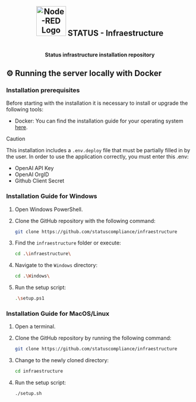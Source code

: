 # <picture>

<div align=center>
  <h2 style="display: inline-block; vertical-align: center;"><img src ="https://www.stackhero.io/assets/src/images/servicesLogos/openGraphVersions/node-red.png?481ffe83" width="80px" alt="Node-RED Logo"></img></picture> STATUS - Infraestructure </h2>
</div>
  <h4 align="center">Status infrastructure installation repository</h4>

## ⚙ Running the server locally with Docker

### Installation prerequisites

Before starting with the installation it is necessary to install or upgrade the following tools:

- Docker: You can find the installation guide for your operating system [here](https://docs.docker.com/get-docker/).

> [!CAUTION]
> This installation includes a `.env.deploy` file that must be partially filled in by the user. In order to use the application correctly, you must enter this .env:
>
> - OpenAI API Key
> - OpenAI OrgID
> - Github Client Secret

### Installation Guide for Windows

1. Open Windows PowerShell.

2. Clone the GitHub repository with the following command:

   ```bash
   git clone https://github.com/statuscompliance/infraestructure
   ```

3. Find the `infraestructure` folder or execute:

   ```bash
   cd .\infraestructure\
   ```

4. Navigate to the `Windows` directory:

   ```bash
   cd .\Windows\
   ```

5. Run the setup script:

   ```bash
   .\setup.ps1
   ```

### Installation Guide for MacOS/Linux

1. Open a terminal.

2. Clone the GitHub repository by running the following command:

   ```bash
   git clone https://github.com/statuscompliance/infraestructure
   ```

3. Change to the newly cloned directory:

   ```bash
   cd infraestructure
   ```

4. Run the setup script:

   ```bash
   ./setup.sh
   ```
